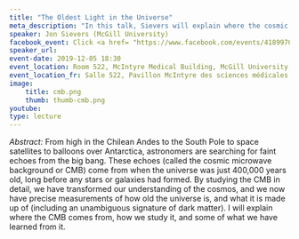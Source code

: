 ```yaml
---
title: "The Oldest Light in the Universe"
meta_description: "In this talk, Sievers will explain where the cosmic microwave background comes from, how it is studied, and some of what has been learned from it."
speaker: Jon Sievers (McGill University)
facebook_event: Click <a href= "https://www.facebook.com/events/418997059006490/" >here</a> for the facebook event!
speaker_url:
event-date: 2019-12-05 18:30
event_location: Room 522, McIntyre Medical Building, McGill University, 3655 Promenade Sir-William-Osler, Montréal, QC H3G 0B1
event_location_fr: Salle 522, Pavillon McIntyre des sciences médicales, Université McGill, 3655 Promenade Sir-William-Osler, QC H3G 0B1
image:
    title: cmb.png
    thumb: thumb-cmb.png
youtube:
type: lecture
---
```

*Abstract:*
From high in the Chilean Andes to the South Pole to space satellites to balloons over Antarctica, astronomers are searching for faint echoes from the big bang.  These echoes (called the cosmic microwave background or CMB) come from when the universe was just 400,000 years old, long before any stars or galaxies had formed.  By studying the CMB in detail, we have transformed our understanding of the cosmos, and we now have precise measurements of how old the universe is, and what it is made up of (including an unambiguous signature of dark matter).  I will explain where the CMB comes from, how we study it, and some of what we have learned from it.
